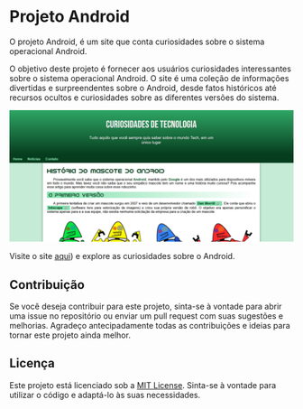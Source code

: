 # Projeto Android

O projeto Android, é um site que conta curiosidades sobre o sistema operacional Android.

O objetivo deste projeto é fornecer aos usuários curiosidades interessantes sobre o sistema operacional Android. O site é uma coleção de informações divertidas e surpreendentes sobre o Android, desde fatos históricos até recursos ocultos e curiosidades sobre as diferentes versões do sistema.

<!-- Inserir imagem com a #vitrinedev ao final do link -->
![](https://github.com/jeomenezes/projeto-android/blob/main/imagens/ilustra-site-android.png)

Visite o site [aqui](https://jeomenezes.github.io/projeto-android/)) e explore as curiosidades sobre o Android.

## Contribuição

Se você deseja contribuir para este projeto, sinta-se à vontade para abrir uma issue no repositório ou enviar um pull request com suas sugestões e melhorias. Agradeço antecipadamente todas as contribuições e ideias para tornar este projeto ainda melhor.

## Licença

Este projeto está licenciado sob a [MIT License](https://opensource.org/licenses/MIT). Sinta-se à vontade para utilizar o código e adaptá-lo às suas necessidades.
